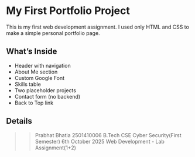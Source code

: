 # My First Portfolio Project

This is my first web development assignment. I used only HTML and CSS to make a simple personal portfolio page.

## What’s Inside
- Header with navigation
- About Me section
- Custom Google Font
- Skills table
- Two placeholder projects
- Contact form (no backend)
- Back to Top link

## Details
>> Prabhat Bhatia
>> 2501410006
>> B.Tech CSE Cyber Security(First Semester)
>> 6th October 2025
>> Web Development - Lab Assignment(1+2)
